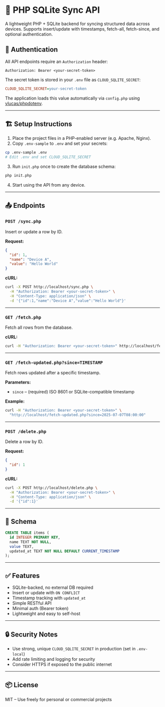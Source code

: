 # 📡 PHP SQLite Sync API

A lightweight PHP + SQLite backend for syncing structured data across devices. Supports insert/update with timestamps, fetch-all, fetch-since, and optional authentication.

## 🔐 Authentication

All API endpoints require an `Authorization` header:

```
Authorization: Bearer <your-secret-token>
```

The secret token is stored in your `.env` file as `CLOUD_SQLITE_SECRET`:

```ini
CLOUD_SQLITE_SECRET=your-secret-token
```

The application loads this value automatically via `config.php` using [vlucas/phpdotenv](https://github.com/vlucas/phpdotenv).

---

## 🏗️ Setup Instructions

1. Place the project files in a PHP-enabled server (e.g. Apache, Nginx).
2. Copy `.env-sample` to `.env` and set your secrets:

```bash
cp .env-sample .env
# Edit .env and set CLOUD_SQLITE_SECRET
```

3. Run `init.php` once to create the database schema:

```bash
php init.php
```

4. Start using the API from any device.

---

## 📤 Endpoints

### `POST /sync.php`
Insert or update a row by ID.

**Request:**

```json
{
  "id": 1,
  "name": "Device A",
  "value": "Hello World"
}
```

**cURL:**
```bash
curl -X POST http://localhost/sync.php \
  -H "Authorization: Bearer <your-secret-token>" \
  -H "Content-Type: application/json" \
  -d '{"id":1,"name":"Device A","value":"Hello World"}'
```

---

### `GET /fetch.php`
Fetch all rows from the database.

**cURL:**
```bash
curl -H "Authorization: Bearer <your-secret-token>" http://localhost/fetch.php
```

---

### `GET /fetch-updated.php?since=TIMESTAMP`
Fetch rows updated after a specific timestamp.

**Parameters:**
- `since` – (required) ISO 8601 or SQLite-compatible timestamp

**Example:**
```bash
curl -H "Authorization: Bearer <your-secret-token>" \
  "http://localhost/fetch-updated.php?since=2025-07-07T08:00:00"
```

---

### `POST /delete.php`
Delete a row by ID.

**Request:**
```json
{
  "id": 1
}
```

**cURL:**
```bash
curl -X POST http://localhost/delete.php \
  -H "Authorization: Bearer <your-secret-token>" \
  -H "Content-Type: application/json" \
  -d '{"id":1}'
```

---

## 📝 Schema

```sql
CREATE TABLE items (
  id INTEGER PRIMARY KEY,
  name TEXT NOT NULL,
  value TEXT,
  updated_at TEXT NOT NULL DEFAULT CURRENT_TIMESTAMP
);
```

---

## ✅ Features

- SQLite-backed, no external DB required
- Insert or update with `ON CONFLICT`
- Timestamp tracking with `updated_at`
- Simple RESTful API
- Minimal auth (Bearer token)
- Lightweight and easy to self-host

---

## 🔒 Security Notes

- Use strong, unique `CLOUD_SQLITE_SECRET` in production (set in `.env-local`)
- Add rate limiting and logging for security
- Consider HTTPS if exposed to the public internet

---

## 📦 License

MIT – Use freely for personal or commercial projects